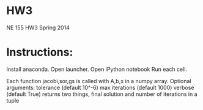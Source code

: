 HW3
===

NE 155 HW3 Spring 2014

Instructions:
============
Install anaconda.
Open launcher.
Open iPython notebook
Run each cell.

Each function jacobi,sor,gs is called with A,b,x in a numpy array.
Optional arguments:
tolerance (default 10^-6)
max iterations (default 1000)
verbose (default True)
returns two things, final solution and number of iterations in a tuple
